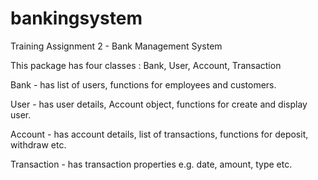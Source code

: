 # bankingsystem
Training Assignment 2 - Bank Management System

This package has four classes : Bank, User, Account, Transaction

Bank - has list of users, functions for employees and customers.   

User - has user details, Account object, functions for create and display user.   

Account - has account details, list of transactions, functions for deposit, withdraw etc.   

Transaction - has transaction properties e.g. date, amount, type etc.   
